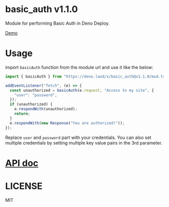 # basic_auth v1.1.0

Module for performing Basic Auth in Deno Deploy.

[Demo](https://basic-auth-demo.deno.dev/)

# Usage

import `basicAuth` function from the module url and use it like the below:

```ts
import { basicAuth } from "https://deno.land/x/basic_auth@v1.1.0/mod.ts";

addEventListener("fetch", (e) => {
  const unauthorized = basicAuth(e.request, "Access to my site", {
    "user": "password",
  });
  if (unauthorized) {
    e.respondWith(unauthorized);
    return;
  }
  e.respondWith(new Response("You are authorized!"));
});
```

Replace `user` and `password` part with your credentials. You can also set
multiple credentials by setting multiple key value pairs in the 3rd parameter.

# [API doc](https://doc.deno.land/https/deno.land/x/basic_auth/mod.ts)

# LICENSE

MIT
